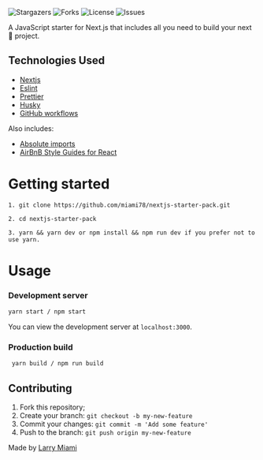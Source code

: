 
![Stargazers](https://img.shields.io/github/stars/miami78/nextjs-starter-pack?style=for-the-badge)
![Forks](https://img.shields.io/github/forks/miami78/nextjs-starter-pack?label=FORKS&style=for-the-badge)
![License](https://img.shields.io/github/license/miami78/nextjs-starter-pack?color=green&label=LICENSE&style=for-the-badge)
![Issues](https://img.shields.io/github/issues/miami78/nextjs-starter-pack?color=yellow&label=ISSUES&style=for-the-badge)


A JavaScript starter for Next.js that includes all you need to build your next 🦄 project.

## Technologies Used

- [Nextjs](https://nextjs.org/)
- [Eslint](https://eslint.org/)
- [Prettier](https://prettier.io/)
- [Husky](https://typicode.github.io/husky/#/)
- [GitHub workflows](https://docs.github.com/en/actions/learn-github-actions)

Also includes:

- [Absolute imports](https://nextjs.org/docs/advanced-features/module-path-aliases)
- [AirBnB Style Guides for React](https://github.com/airbnb/javascript/tree/master/react)

# Getting started

```
1. git clone https://github.com/miami78/nextjs-starter-pack.git

2. cd nextjs-starter-pack

3. yarn && yarn dev or npm install && npm run dev if you prefer not to use yarn.

```

# Usage

### Development server

```bash
yarn start / npm start
```

You can view the development server at `localhost:3000`.

### Production build

```bash
 yarn build / npm run build
```

## Contributing

1. Fork this repository;
2. Create your branch: ``git checkout -b my-new-feature``
3. Commit your changes: ``git commit -m 'Add some feature'``
4. Push to the branch: ``git push origin my-new-feature``


Made by [Larry Miami](https://github.com/miami78)